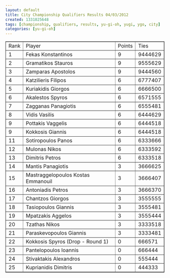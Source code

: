 ```yaml
---
layout: default
title: City Championship Qualifiers Results 04/03/2012
created: 1331025648
tags: [championship, qualifiers, results, yu-gi-oh, yugi, ygo, city]
categories: [yu-gi-oh]
---
```

<table border="1" cellpadding="1" cellspacing="1" style="width: 500px;">
	<tbody>
		<tr>
			<td>
				Rank</td>
			<td>
				Player</td>
			<td>
				Points</td>
			<td>
				Ties</td>
		</tr>
		<tr>
			<td>
				1</td>
			<td>
				Fekas Konstantinos</td>
			<td>
				9</td>
			<td>
				9444629</td>
		</tr>
		<tr>
			<td>
				2</td>
			<td>
				Gramatikos Stauros</td>
			<td>
				9</td>
			<td>
				9555629</td>
		</tr>
		<tr>
			<td>
				3</td>
			<td>
				Zamparas Apostolos</td>
			<td>
				9</td>
			<td>
				9444560</td>
		</tr>
		<tr>
			<td>
				4</td>
			<td>
				Katzilieris Filipos</td>
			<td>
				6</td>
			<td>
				6777407</td>
		</tr>
		<tr>
			<td>
				5</td>
			<td>
				Kuriakidis Giorgos</td>
			<td>
				6</td>
			<td>
				6666500</td>
		</tr>
		<tr>
			<td>
				6</td>
			<td>
				Akalestos Spyros</td>
			<td>
				6</td>
			<td>
				6571555</td>
		</tr>
		<tr>
			<td>
				7</td>
			<td>
				Zagganas Panagiotis</td>
			<td>
				6</td>
			<td>
				6555481</td>
		</tr>
		<tr>
			<td>
				8</td>
			<td>
				Vidis Vasilis</td>
			<td>
				6</td>
			<td>
				6444629</td>
		</tr>
		<tr>
			<td>
				9</td>
			<td>
				Pottakis Vaggelis</td>
			<td>
				6</td>
			<td>
				6444518</td>
		</tr>
		<tr>
			<td>
				9</td>
			<td>
				Kokkosis Giannis</td>
			<td>
				6</td>
			<td>
				6444518</td>
		</tr>
		<tr>
			<td>
				11</td>
			<td>
				Sotiropoulos Panos</td>
			<td>
				6</td>
			<td>
				6333666</td>
		</tr>
		<tr>
			<td>
				12</td>
			<td>
				Mulonas Nikos</td>
			<td>
				6</td>
			<td>
				6333592</td>
		</tr>
		<tr>
			<td>
				13</td>
			<td>
				Dimitris Petros</td>
			<td>
				6</td>
			<td>
				6333518</td>
		</tr>
		<tr>
			<td>
				14</td>
			<td>
				Mantis Panagiotis</td>
			<td>
				3</td>
			<td>
				3666625</td>
		</tr>
		<tr>
			<td>
				15</td>
			<td>
				Mastraggelopoulos Kostas Emmanouil</td>
			<td>
				3</td>
			<td>
				3666407</td>
		</tr>
		<tr>
			<td>
				16</td>
			<td>
				Antoniadis Petros</td>
			<td>
				3</td>
			<td>
				3666370</td>
		</tr>
		<tr>
			<td>
				17</td>
			<td>
				Chantzos Giorgos</td>
			<td>
				3</td>
			<td>
				3555555</td>
		</tr>
		<tr>
			<td>
				18</td>
			<td>
				Tasiopoulos Giannis</td>
			<td>
				3</td>
			<td>
				3555481</td>
		</tr>
		<tr>
			<td>
				19</td>
			<td>
				Mpatzakis Aggelos</td>
			<td>
				3</td>
			<td>
				3555444</td>
		</tr>
		<tr>
			<td>
				20</td>
			<td>
				Tzathas Nikos</td>
			<td>
				3</td>
			<td>
				3333518</td>
		</tr>
		<tr>
			<td>
				21</td>
			<td>
				Paraskevopoulos Giannis</td>
			<td>
				3</td>
			<td>
				3333481</td>
		</tr>
		<tr>
			<td>
				22</td>
			<td>
				Kokkosis Spyros (Drop - Round 1)</td>
			<td>
				0</td>
			<td>
				666571</td>
		</tr>
		<tr>
			<td>
				23</td>
			<td>
				Pantelopoulos Ioannis</td>
			<td>
				0</td>
			<td>
				666444</td>
		</tr>
		<tr>
			<td>
				24</td>
			<td>
				Stivaktakis Alexandros</td>
			<td>
				0</td>
			<td>
				555444</td>
		</tr>
		<tr>
			<td>
				25</td>
			<td>
				Kuprianidis Dimitris</td>
			<td>
				0</td>
			<td>
				444333</td>
		</tr>
	</tbody>
</table>
<p>&nbsp;</p>
